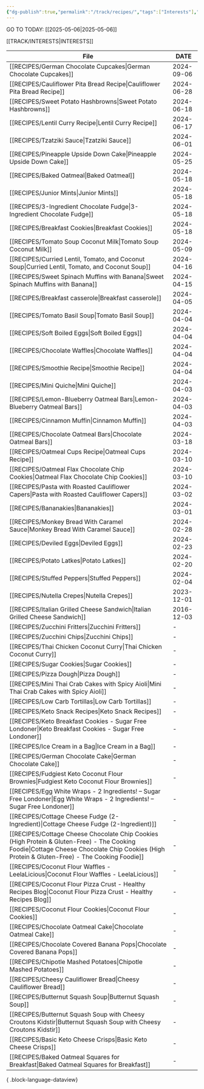 ```yaml
---
{"dg-publish":true,"permalink":"/track/recipes/","tags":["Interests"],"noteIcon":"","created":"2024-02-25T15:55:00","updated":"2024-02-25 15:59"}
---
```


GO TO TODAY: [[2025-05-06\|2025-05-06]]


[[TRACK/INTERESTS\|INTERESTS]]

| File                                                                                                                                                                                            | DATE       |
| ----------------------------------------------------------------------------------------------------------------------------------------------------------------------------------------------- | ---------- |
| [[RECIPES/German Chocolate Cupcakes\|German Chocolate Cupcakes]]                                                                                                                             | 2024-09-06 |
| [[RECIPES/Cauliflower Pita Bread Recipe\|Cauliflower Pita Bread Recipe]]                                                                                                                     | 2024-06-28 |
| [[RECIPES/Sweet Potato Hashbrowns\|Sweet Potato Hashbrowns]]                                                                                                                                 | 2024-06-18 |
| [[RECIPES/Lentil Curry Recipe\|Lentil Curry Recipe]]                                                                                                                                         | 2024-06-17 |
| [[RECIPES/Tzatziki Sauce\|Tzatziki Sauce]]                                                                                                                                                   | 2024-06-01 |
| [[RECIPES/Pineapple Upside Down Cake\|Pineapple Upside Down Cake]]                                                                                                                           | 2024-05-25 |
| [[RECIPES/Baked Oatmeal\|Baked Oatmeal]]                                                                                                                                                     | 2024-05-18 |
| [[RECIPES/Junior Mints\|Junior Mints]]                                                                                                                                                       | 2024-05-18 |
| [[RECIPES/3-Ingredient Chocolate Fudge\|3-Ingredient Chocolate Fudge]]                                                                                                                       | 2024-05-18 |
| [[RECIPES/Breakfast Cookies\|Breakfast Cookies]]                                                                                                                                             | 2024-05-18 |
| [[RECIPES/Tomato Soup Coconut Milk\|Tomato Soup Coconut Milk]]                                                                                                                               | 2024-05-09 |
| [[RECIPES/Curried Lentil, Tomato, and Coconut Soup\|Curried Lentil, Tomato, and Coconut Soup]]                                                                                               | 2024-04-16 |
| [[RECIPES/Sweet Spinach Muffins with Banana\|Sweet Spinach Muffins with Banana]]                                                                                                             | 2024-04-15 |
| [[RECIPES/Breakfast casserole\|Breakfast casserole]]                                                                                                                                         | 2024-04-05 |
| [[RECIPES/Tomato Basil Soup\|Tomato Basil Soup]]                                                                                                                                             | 2024-04-04 |
| [[RECIPES/Soft Boiled Eggs\|Soft Boiled Eggs]]                                                                                                                                               | 2024-04-04 |
| [[RECIPES/Chocolate Waffles\|Chocolate Waffles]]                                                                                                                                             | 2024-04-04 |
| [[RECIPES/Smoothie Recipe\|Smoothie Recipe]]                                                                                                                                                 | 2024-04-04 |
| [[RECIPES/Mini Quiche\|Mini Quiche]]                                                                                                                                                         | 2024-04-03 |
| [[RECIPES/Lemon-Blueberry Oatmeal Bars\|Lemon-Blueberry Oatmeal Bars]]                                                                                                                       | 2024-04-03 |
| [[RECIPES/Cinnamon Muffin\|Cinnamon Muffin]]                                                                                                                                                 | 2024-04-03 |
| [[RECIPES/Chocolate Oatmeal Bars\|Chocolate Oatmeal Bars]]                                                                                                                                   | 2024-03-18 |
| [[RECIPES/Oatmeal Cups Recipe\|Oatmeal Cups Recipe]]                                                                                                                                         | 2024-03-10 |
| [[RECIPES/Oatmeal Flax Chocolate Chip Cookies\|Oatmeal Flax Chocolate Chip Cookies]]                                                                                                         | 2024-03-10 |
| [[RECIPES/Pasta with Roasted Cauliflower Capers\|Pasta with Roasted Cauliflower Capers]]                                                                                                     | 2024-03-02 |
| [[RECIPES/Bananakies\|Bananakies]]                                                                                                                                                           | 2024-03-01 |
| [[RECIPES/Monkey Bread With Caramel Sauce\|Monkey Bread With Caramel Sauce]]                                                                                                                 | 2024-02-28 |
| [[RECIPES/Deviled Eggs\|Deviled Eggs]]                                                                                                                                                       | 2024-02-23 |
| [[RECIPES/Potato Latkes\|Potato Latkes]]                                                                                                                                                     | 2024-02-20 |
| [[RECIPES/Stuffed Peppers\|Stuffed Peppers]]                                                                                                                                                 | 2024-02-04 |
| [[RECIPES/Nutella Crepes\|Nutella Crepes]]                                                                                                                                                   | 2023-12-01 |
| [[RECIPES/Italian Grilled Cheese Sandwich\|Italian Grilled Cheese Sandwich]]                                                                                                                 | 2016-12-03 |
| [[RECIPES/Zucchini Fritters\|Zucchini Fritters]]                                                                                                                                             | \-         |
| [[RECIPES/Zucchini Chips\|Zucchini Chips]]                                                                                                                                                   | \-         |
| [[RECIPES/Thai Chicken Coconut Curry\|Thai Chicken Coconut Curry]]                                                                                                                           | \-         |
| [[RECIPES/Sugar Cookies\|Sugar Cookies]]                                                                                                                                                     | \-         |
| [[RECIPES/Pizza Dough\|Pizza Dough]]                                                                                                                                                         | \-         |
| [[RECIPES/Mini Thai Crab Cakes with Spicy Aioli\|Mini Thai Crab Cakes with Spicy Aioli]]                                                                                                     | \-         |
| [[RECIPES/Low Carb Tortillas\|Low Carb Tortillas]]                                                                                                                                           | \-         |
| [[RECIPES/Keto Snack Recipes\|Keto Snack Recipes]]                                                                                                                                           | \-         |
| [[RECIPES/Keto Breakfast Cookies - Sugar Free Londoner\|Keto Breakfast Cookies - Sugar Free Londoner]]                                                                                       | \-         |
| [[RECIPES/Ice Cream in a Bag\|Ice Cream in a Bag]]                                                                                                                                           | \-         |
| [[RECIPES/German Chocolate Cake\|German Chocolate Cake]]                                                                                                                                     | \-         |
| [[RECIPES/Fudgiest Keto Coconut Flour Brownies\|Fudgiest Keto Coconut Flour Brownies]]                                                                                                       | \-         |
| [[RECIPES/Egg White Wraps - 2 Ingredients! – Sugar Free Londoner\|Egg White Wraps - 2 Ingredients! – Sugar Free Londoner]]                                                                   | \-         |
| [[RECIPES/Cottage Cheese Fudge (2-Ingredient)\|Cottage Cheese Fudge (2-Ingredient)]]                                                                                                         | \-         |
| [[RECIPES/Cottage Cheese Chocolate Chip Cookies (High Protein & Gluten-Free) - The Cooking Foodie\|Cottage Cheese Chocolate Chip Cookies (High Protein & Gluten-Free) - The Cooking Foodie]] | \-         |
| [[RECIPES/Coconut Flour Waffles - LeelaLicious\|Coconut Flour Waffles - LeelaLicious]]                                                                                                       | \-         |
| [[RECIPES/Coconut Flour Pizza Crust - Healthy Recipes Blog\|Coconut Flour Pizza Crust - Healthy Recipes Blog]]                                                                               | \-         |
| [[RECIPES/Coconut Flour Cookies\|Coconut Flour Cookies]]                                                                                                                                     | \-         |
| [[RECIPES/Chocolate Oatmeal Cake\|Chocolate Oatmeal Cake]]                                                                                                                                   | \-         |
| [[RECIPES/Chocolate Covered Banana Pops\|Chocolate Covered Banana Pops]]                                                                                                                     | \-         |
| [[RECIPES/Chipotle Mashed Potatoes\|Chipotle Mashed Potatoes]]                                                                                                                               | \-         |
| [[RECIPES/Cheesy Cauliflower Bread\|Cheesy Cauliflower Bread]]                                                                                                                               | \-         |
| [[RECIPES/Butternut Squash Soup\|Butternut Squash Soup]]                                                                                                                                     | \-         |
| [[RECIPES/Butternut Squash Soup with Cheesy Croutons  Kidstir\|Butternut Squash Soup with Cheesy Croutons  Kidstir]]                                                                         | \-         |
| [[RECIPES/Basic Keto Cheese Crisps\|Basic Keto Cheese Crisps]]                                                                                                                               | \-         |
| [[RECIPES/Baked Oatmeal Squares for Breakfast\|Baked Oatmeal Squares for Breakfast]]                                                                                                         | \-         |

{ .block-language-dataview}


